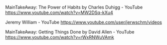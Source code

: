 
MainTakeAway: The Power of Habits by Charles Duhigg - YouTube
 https://www.youtube.com/watch?v=MW2DSq-kXu4

Jeremy William - YouTube
 https://www.youtube.com/user/jerwschm/videos

MainTakeAway: Getting Things Done by David Allen - YouTube
 https://www.youtube.com/watch?v=rWxRNWuVAmk

